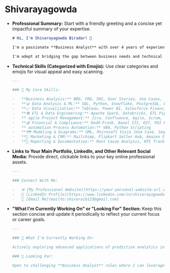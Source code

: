 # Shivarayagowda

* **Professional Summary:**
    Start with a friendly greeting and a concise yet impactful summary of your expertise.
    ```markdown
    # Hi, I'm Shivarayagowda Biradar! 👋

    I'm a passionate **Business Analyst** with over 4 years of experience specializing in leveraging **AI-driven solutions** to optimize business processes and enhance data-driven decision-making. My expertise spans requirements gathering, process optimization, and crafting compelling **data visualizations**.

    I'm adept at bridging the gap between business needs and technical solutions, with a strong foundation in **SQL**, **Python**, **machine learning**, **data mining**, and **predictive modeling**. I have hands-on experience with industry-leading tools like Tableau, Power BI, Apache Spark, Databricks, and Salesforce Financial Services Cloud, consistently driving measurable improvements in areas like credit risk assessment, operational efficiency, and customer engagement.
    ```

* **Technical Skills (Categorized with Emojis):**
    Use clear categories and emojis for visual appeal and easy scanning.
    ```markdown
    ---

    ### 🚀 My Core Skills:

    -   **Business Analysis:** BRD, FRD, SRS, User Stories, Use Cases, GAP Analysis, Impact Analysis, SWOT Analysis, Risk Analysis
    -   **📊 Data Analysis & ML:** SQL, Python, Snowflake, PostgreSQL, Data Mining, A/B Testing, Market Basket Analysis, Machine Learning, Predictive Modeling
    -   **📈 Data Visualization:** Tableau, Power BI, Salesforce Financial Services Cloud, CRM Dashboards
    -   **🛠️ ETL & Data Engineering:** Apache Spark, Databricks, ETL Pipelines
    -   ** agile Project Management:** Jira, Confluence, Agile, Scrum, Sprint Planning, Retrospectives, Daily Stand-ups
    -   **💰 Financial & Compliance:** Dodd-Frank, Basel III, GST, FDI Policies, Data Privacy Laws
    -   ** automation Process Automation:** VBA, Python Scripting
    -   **🗺️ Modeling & Diagrams:** UML, Microsoft Visio (Use Case, Sequence, Class Diagrams)
    -   **📢 Marketing & CRM:** Mailchimp, Flipkart Seller Hub, Amazon Seller Central, Google Ads, SEMrush
    -   **📝 Reporting & Documentation:** Root Cause Analysis, KPI Tracking, Executive Reports
    ```

* **Links to Your Main Portfolio, LinkedIn, and Other Relevant Social Media:**
    Provide direct, clickable links to your key online professional assets.
    ```markdown
    ---

    ### Connect With Me:

    -   🌐 [My Professional Website](https://your-personal-website-url.com)  (Remember to replace this with your actual deployed website URL!)
    -   🔗 [LinkedIn Profile](https://www.linkedin.com/in/shivarayagowda/)
    -   📧 [Email Me](mailto:shivaraib123@gmail.com)
    ```

* **"What I'm Currently Working On" or "Looking For" Section:**
    Keep this section concise and update it periodically to reflect your current focus or career goals.
    ```markdown
    ---

    ### 🌱 What I'm Currently Working On:

    Actively exploring advanced applications of predictive analytics in financial risk management and optimizing data pipeline efficiency using modern cloud platforms. Always keen to learn new technologies and methodologies to drive impactful business outcomes!

    ### 💼 Looking For:

    Open to challenging **Business Analyst** roles where I can leverage my expertise in AI-driven solutions, data analytics, and strategic problem-solving to contribute to innovative projects and achieve significant business value.
    ```
